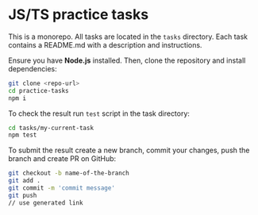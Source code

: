 # JS/TS practice tasks

This is a monorepo. All tasks are located in the `tasks` directory. Each task contains a README.md with a description and instructions.

Ensure you have **Node.js** installed. Then, clone the repository and install dependencies:

```sh
git clone <repo-url>
cd practice-tasks
npm i
```

To check the result run `test` script in the task directory:

```sh
cd tasks/my-current-task
npm test
```

To submit the result create a new branch, commit your changes, push the branch and create PR on GitHub:

```sh
git checkout -b name-of-the-branch
git add .
git commit -m 'commit message'
git push
// use generated link
```